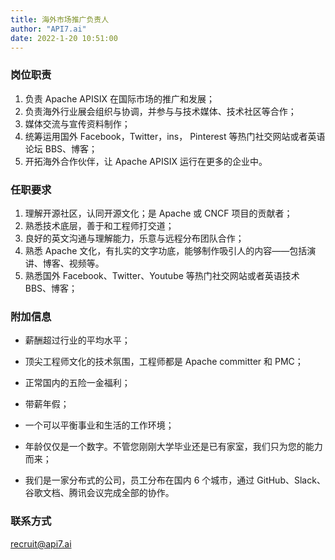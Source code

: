 ```yaml
---
title: 海外市场推广负责人
author: "API7.ai"
date: 2022-1-20 10:51:00
---
```


### 岗位职责

1. 负责 Apache APISIX 在国际市场的推广和发展；
2. 负责海外行业展会组织与协调，并参与与技术媒体、技术社区等合作；
3. 媒体交流与宣传资料制作；
4. 统筹运用国外 Facebook，Twitter，ins， Pinterest 等热门社交网站或者英语论坛 BBS、博客；
5. 开拓海外合作伙伴，让 Apache APISIX 运行在更多的企业中。

### 任职要求

1. 理解开源社区，认同开源文化；是 Apache 或 CNCF 项目的贡献者；
2. 熟悉技术底层，善于和工程师打交道；
3. 良好的英文沟通与理解能力，乐意与远程分布团队合作；
4. 熟悉 Apache 文化，有扎实的文字功底，能够制作吸引人的内容——包括演讲、博客、视频等。
5. 熟悉国外 Facebook、Twitter、Youtube 等热门社交网站或者英语技术 BBS、博客；

### 附加信息

- 薪酬超过行业的平均水平；

- 顶尖工程师文化的技术氛围，工程师都是 Apache committer 和 PMC；

- 正常国内的五险一金福利；

- 带薪年假；

- 一个可以平衡事业和生活的工作环境；

- 年龄仅仅是一个数字。不管您刚刚大学毕业还是已有家室，我们只为您的能力而来；

- 我们是一家分布式的公司，员工分布在国内 6 个城市，通过 GitHub、Slack、谷歌文档、腾讯会议完成全部的协作。

### 联系方式

[recruit@api7.ai](mailto:recruit@api7.ai)
